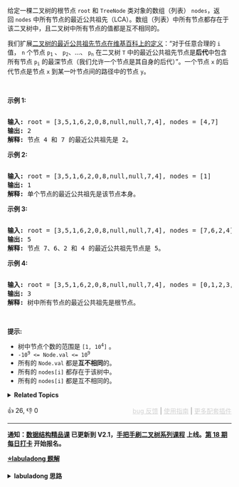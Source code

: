 <p>给定一棵二叉树的根节点&nbsp;<code>root</code>&nbsp;和&nbsp;<code>TreeNode</code>&nbsp;类对象的数组（列表）&nbsp;<code>nodes</code>，返回<em>&nbsp;</em><code>nodes</code>&nbsp;中所有节点的最近公共祖先（LCA）。数组（列表）中所有节点都存在于该二叉树中，且二叉树中所有节点的值都是互不相同的。</p>

<p>我们扩展<a href="https://en.wikipedia.org/wiki/Lowest_common_ancestor" target="_blank">二叉树的最近公共祖先节点在维基百科上的定义</a>：“对于任意合理的 <code>i</code> 值，&nbsp;<code>n</code>&nbsp;个节点&nbsp;<code>p<sub>1</sub></code>&nbsp;、&nbsp;<code>p<sub>2</sub></code>、...、&nbsp;<code>p<sub>n</sub></code>&nbsp;在二叉树&nbsp;<code>T</code>&nbsp;中的最近公共祖先节点是<strong>后代</strong>中包含所有节点&nbsp;<code>p<sub>i</sub></code>&nbsp;的最深节点（我们允许一个节点是其自身的后代）”。一个节点 <code>x</code>&nbsp;的后代节点是节点&nbsp;<code>x</code> 到某一叶节点间的路径中的节点 <code>y</code>。</p>

<p>&nbsp;</p>

<p><strong>示例 1:</strong></p> 
<img alt="" src="https://assets.leetcode.com/uploads/2018/12/14/binarytree.png"> <pre><strong>输入:</strong> root = [3,5,1,6,2,0,8,null,null,7,4], nodes = [4,7]
<strong>输出:</strong> 2
<strong>解释:</strong>&nbsp;节点 4 和 7 的最近公共祖先是 2。
</pre> </img>

<p><strong>示例 2:</strong></p> 
<img alt="" src="https://assets.leetcode.com/uploads/2018/12/14/binarytree.png"> <pre><strong>输入:</strong> root = [3,5,1,6,2,0,8,null,null,7,4], nodes = [1]
<strong>输出:</strong> 1
<strong>解释:</strong>&nbsp;单个节点的最近公共祖先是该节点本身。
</pre></img>


<p><strong>示例 3:</strong></p> 
<img alt="" src="https://assets.leetcode.com/uploads/2018/12/14/binarytree.png"> <pre><strong>输入:</strong> root = [3,5,1,6,2,0,8,null,null,7,4], nodes = [7,6,2,4]
<strong>输出:</strong> 5
<strong>解释:</strong>&nbsp;节点 7、6、2 和 4 的最近公共祖先节点是 5。
</pre> </img>

<p><strong>示例 4:</strong></p> 
<img alt="" src="https://assets.leetcode.com/uploads/2018/12/14/binarytree.png"> <pre><strong>输入:</strong> root = [3,5,1,6,2,0,8,null,null,7,4], nodes = [0,1,2,3,4,5,6,7,8]
<strong>输出:</strong> 3
<strong>解释:</strong>&nbsp;树中所有节点的最近公共祖先是根节点。
</pre> </img>

<p>&nbsp;</p>

<p><strong>提示:</strong></p>

<ul> 
 <li>树中节点个数的范围是&nbsp;<code>[1, 10<sup>4</sup>]</code>&nbsp;。</li> 
 <li><code>-10<sup>9</sup> &lt;= Node.val &lt;= 10<sup>9</sup></code></li> 
 <li>所有的&nbsp;<code>Node.val</code>&nbsp;都是<strong>互不相同</strong>的。</li> 
 <li>所有的&nbsp;<code>nodes[i]</code>&nbsp;都存在于该树中。</li> 
 <li>所有的&nbsp;<code>nodes[i]</code>&nbsp;都是互不相同的。</li> 
</ul>

<details><summary><strong>Related Topics</strong></summary>树 | 深度优先搜索 | 二叉树</details><br>

<div>👍 26, 👎 0<span style='float: right;'><span style='color: gray;'><a href='https://github.com/labuladong/fucking-algorithm/discussions/939' target='_blank' style='color: lightgray;text-decoration: underline;'>bug 反馈</a> | <a href='https://labuladong.gitee.io/article/fname.html?fname=jb插件简介' target='_blank' style='color: lightgray;text-decoration: underline;'>使用指南</a> | <a href='https://labuladong.github.io/algo/images/others/%E5%85%A8%E5%AE%B6%E6%A1%B6.jpg' target='_blank' style='color: lightgray;text-decoration: underline;'>更多配套插件</a></span></span></div>

<div id="labuladong"><hr>

**通知：[数据结构精品课](https://aep.h5.xeknow.com/s/1XJHEO) 已更新到 V2.1，[手把手刷二叉树系列课程](https://aep.xet.tech/s/3YGcq3) 上线。[第 18 期每日打卡](https://aep.xet.tech/s/2PLO1n) 开始报名。**



<p><strong><a href="https://labuladong.github.io/article/slug.html?slug=lowest-common-ancestor-of-a-binary-tree-iv" target="_blank">⭐️labuladong 题解</a></strong></p>
<details><summary><strong>labuladong 思路</strong></summary>

## 基本思路

[236. 二叉树的最近公共祖先](/problems/lowest-common-ancestor-of-a-binary-tree) 让你算两个节点的最近公共祖先，现在让你算多个节点的最近公共祖先。把这些节点装到 `HashSet` 里面方便迅速判断就行了，其他的逻辑和上一道题一模一样。

**详细题解：[Git原理之最近公共祖先](https://appktavsiei5995.pc.xiaoe-tech.com/detail/i_62987959e4b01a4852072fa5/1)**

**标签：[二叉树](https://mp.weixin.qq.com/mp/appmsgalbum?__biz=MzAxODQxMDM0Mw==&action=getalbum&album_id=2121994699837177859)**

## 解法代码

<div class="tab-panel"><div class="tab-nav">
<button data-tab-item="cpp" class="tab-nav-button btn " data-tab-group="default" onclick="switchTab(this)">cpp🤖</button>

<button data-tab-item="python" class="tab-nav-button btn " data-tab-group="default" onclick="switchTab(this)">python🤖</button>

<button data-tab-item="java" class="tab-nav-button btn active" data-tab-group="default" onclick="switchTab(this)">java🟢</button>

<button data-tab-item="go" class="tab-nav-button btn " data-tab-group="default" onclick="switchTab(this)">go🤖</button>

<button data-tab-item="javascript" class="tab-nav-button btn " data-tab-group="default" onclick="switchTab(this)">javascript🤖</button>
</div><div class="tab-content">
<div data-tab-item="cpp" class="tab-item " data-tab-group="default"><div class="highlight">

```cpp
// 注意：cpp 代码由 chatGPT🤖 根据我的 java 代码翻译，旨在帮助不同背景的读者理解算法逻辑。
// 本代码已经通过力扣的全部测试用例，可直接粘贴提交。

class Solution {
public:
    TreeNode* lowestCommonAncestor(TreeNode* root, vector<TreeNode*> &nodes) {
        unordered_set<int> set;
        // 转化到集合中
        for (auto node : nodes) {
            set.insert(node->val);
        }
        return LCA(root, set);
    }

    TreeNode* LCA(TreeNode* root, unordered_set<int> &set) {
        // base case
        if (root == NULL) return NULL;
        if (set.count(root->val)) return root;

        TreeNode* left = LCA(root->left, set);
        TreeNode* right = LCA(root->right, set);
        // 情况 1
        if (left != NULL && right != NULL) {
            return root;
        }
        // 情况 2
        if (left == NULL && right == NULL) {
            return NULL;
        }
        // 情况 3
        return left == NULL ? right : left;
    }
};
```

</div></div>

<div data-tab-item="python" class="tab-item " data-tab-group="default"><div class="highlight">

```python
# 注意：python 代码由 chatGPT🤖 根据我的 java 代码翻译，旨在帮助不同背景的读者理解算法逻辑。
# 本代码已经通过力扣的全部测试用例，可直接粘贴提交。

class Solution:
    def lowestCommonAncestor(self, root: TreeNode, nodes: List[TreeNode]) -> TreeNode:
        # 转化到集合中
        node_vals = set(node.val for node in nodes)
        return self.LCA(root, node_vals)

    def LCA(self, root: TreeNode, node_vals: Set[int]) -> TreeNode:
        # base case
        if root is None:
            return None
        if root.val in node_vals:
            return root

        left = self.LCA(root.left, node_vals)
        right = self.LCA(root.right, node_vals)
        # 情况 1
        if left is not None and right is not None:
            return root
        # 情况 2
        if left is None and right is None:
            return None
        # 情况 3
        return right if left is None else left
```

</div></div>

<div data-tab-item="java" class="tab-item active" data-tab-group="default"><div class="highlight">

```java
class Solution {
    public TreeNode lowestCommonAncestor(TreeNode root, TreeNode[] nodes) {
        HashSet<Integer> set = new HashSet<>();
        // 转化到集合中
        for (TreeNode node : nodes) {
            set.add(node.val);
        }
        return LCA(root, set);
    }

    private TreeNode LCA(TreeNode root, HashSet<Integer> set) {
        // base case
        if (root == null) return null;
        if (set.contains(root.val)) return root;

        TreeNode left = LCA(root.left, set);
        TreeNode right = LCA(root.right, set);
        // 情况 1
        if (left != null && right != null) {
            return root;
        }
        // 情况 2
        if (left == null && right == null) {
            return null;
        }
        // 情况 3
        return left == null ? right : left;
    }
}
```

</div></div>

<div data-tab-item="go" class="tab-item " data-tab-group="default"><div class="highlight">

```go
// 注意：go 代码由 chatGPT🤖 根据我的 java 代码翻译，旨在帮助不同背景的读者理解算法逻辑。
// 本代码还未经过力扣测试，仅供参考，如有疑惑，可以参照我写的 java 代码对比查看。

func lowestCommonAncestor(root *TreeNode, nodes []*TreeNode) *TreeNode {
    set := make(map[int]bool)
    // 转化到集合中
    for _, node := range nodes {
        set[node.Val] = true
    }
    return LCA(root, set)
}

func LCA(root *TreeNode, set map[int]bool) *TreeNode {
    // base case
    if root == nil {
        return nil
    }
    if set[root.Val] {
        return root
    }

    left := LCA(root.Left, set)
    right := LCA(root.Right, set)
    // 情况 1
    if left != nil && right != nil {
        return root
    }
    // 情况 2
    if left == nil && right == nil {
        return nil
    }
    // 情况 3
    if left == nil {
        return right
    } else {
        return left
    }
}
```

</div></div>

<div data-tab-item="javascript" class="tab-item " data-tab-group="default"><div class="highlight">

```javascript
// 注意：javascript 代码由 chatGPT🤖 根据我的 java 代码翻译，旨在帮助不同背景的读者理解算法逻辑。
// 本代码已经通过力扣的全部测试用例，可直接粘贴提交。

var lowestCommonAncestor = function(root, nodes) {
    let set = new Set();
    // 转化到集合中
    for (let i = 0; i < nodes.length; i++) {
        set.add(nodes[i].val);
    }
    return LCA(root, set);
}

function LCA(root, set) {
    // base case
    if (root == null) return null;
    if (set.has(root.val)) return root;

    let left = LCA(root.left, set);
    let right = LCA(root.right, set);
    // 情况 1
    if (left != null && right != null) {
        return root;
    }
    // 情况 2
    if (left == null && right == null) {
        return null;
    }
    // 情况 3
    return left == null ? right : left;
}
```

</div></div>
</div></div>

**类似题目**：
  - [1644. 二叉树的最近公共祖先 II 🟠](/problems/lowest-common-ancestor-of-a-binary-tree-ii)
  - [1650. 二叉树的最近公共祖先 III 🟠](/problems/lowest-common-ancestor-of-a-binary-tree-iii)
  - [235. 二叉搜索树的最近公共祖先 🟢](/problems/lowest-common-ancestor-of-a-binary-search-tree)
  - [236. 二叉树的最近公共祖先 🟠](/problems/lowest-common-ancestor-of-a-binary-tree)
  - [剑指 Offer 68 - I. 二叉搜索树的最近公共祖先 🟢](/problems/er-cha-sou-suo-shu-de-zui-jin-gong-gong-zu-xian-lcof)
  - [剑指 Offer 68 - II. 二叉树的最近公共祖先 🟢](/problems/er-cha-shu-de-zui-jin-gong-gong-zu-xian-lcof)

</details>
</div>



